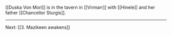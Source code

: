 [[Duska Von Mori]] is in the tavern in [[Virmarr]] with [[Hinele]] and her father [[Chancellor Sturgis]]. 

---
Next: [[3. Mazikeen awakens]]